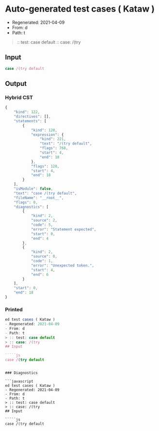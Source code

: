 # Auto-generated test cases ( Kataw )
- Regenerated: 2021-04-09
- From: d
- Path: t
> :: test: case default
> :: case: /(try
## Input

`````js
case /(try default
`````

## Output

### Hybrid CST

```javascript
{
    "kind": 122,
    "directives": [],
    "statements": [
        {
            "kind": 120,
            "expression": {
                "kind": 221,
                "text": "/(try default",
                "flags": 768,
                "start": 4,
                "end": 18
            },
            "flags": 128,
            "start": 4,
            "end": 18
        }
    ],
    "isModule": false,
    "text": "case /(try default",
    "fileName": "__root__",
    "flags": 0,
    "diagnostics": [
        {
            "kind": 2,
            "source": 2,
            "code": 5,
            "error": "Statement expected",
            "start": 0,
            "end": 4
        },
        {
            "kind": 2,
            "source": 0,
            "code": 1,
            "error": "Unexpected token.",
            "start": 4,
            "end": 6
        }
    ],
    "start": 0,
    "end": 18
}
```

### Printed

```javascript
ed test cases ( Kataw )
- Regenerated: 2021-04-09
- From: d
- Path: t
> :: test: case default
> :: case: /(try
## Input

`````js
case /(try default
`````
```

### Diagnostics

```javascript
ed test cases ( Kataw )
- Regenerated: 2021-04-09
- From: d
- Path: t
> :: test: case default
> :: case: /(try
## Input

`````js
case /(try default
`````
```


